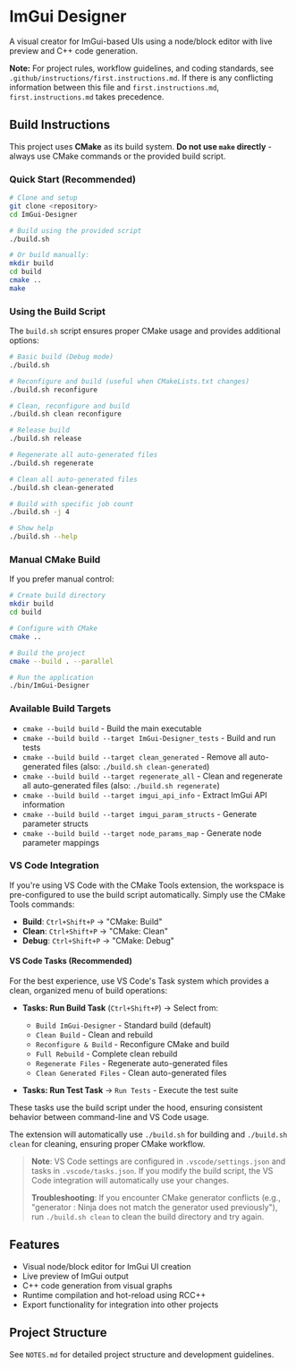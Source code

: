 # ImGui Designer

A visual creator for ImGui-based UIs using a node/block editor with live preview and C++ code generation.

**Note:** For project rules, workflow guidelines, and coding standards, see `.github/instructions/first.instructions.md`. If there is any conflicting information between this file and `first.instructions.md`, `first.instructions.md` takes precedence.

## Build Instructions

This project uses **CMake** as its build system. **Do not use `make` directly** - always use CMake commands or the provided build script.

### Quick Start (Recommended)

```bash
# Clone and setup
git clone <repository>
cd ImGui-Designer

# Build using the provided script
./build.sh

# Or build manually:
mkdir build
cd build
cmake ..
make
```

### Using the Build Script

The `build.sh` script ensures proper CMake usage and provides additional options:

```bash
# Basic build (Debug mode)
./build.sh

# Reconfigure and build (useful when CMakeLists.txt changes)
./build.sh reconfigure

# Clean, reconfigure and build
./build.sh clean reconfigure

# Release build
./build.sh release

# Regenerate all auto-generated files
./build.sh regenerate

# Clean all auto-generated files
./build.sh clean-generated

# Build with specific job count
./build.sh -j 4

# Show help
./build.sh --help
```

### Manual CMake Build

If you prefer manual control:

```bash
# Create build directory
mkdir build
cd build

# Configure with CMake
cmake ..

# Build the project
cmake --build . --parallel

# Run the application
./bin/ImGui-Designer
```

### Available Build Targets

- `cmake --build build` - Build the main executable
- `cmake --build build --target ImGui-Designer_tests` - Build and run tests
- `cmake --build build --target clean_generated` - Remove all auto-generated files (also: `./build.sh clean-generated`)
- `cmake --build build --target regenerate_all` - Clean and regenerate all auto-generated files (also: `./build.sh regenerate`)
- `cmake --build build --target imgui_api_info` - Extract ImGui API information
- `cmake --build build --target imgui_param_structs` - Generate parameter structs
- `cmake --build build --target node_params_map` - Generate node parameter mappings

### VS Code Integration

If you're using VS Code with the CMake Tools extension, the workspace is pre-configured to use the build script automatically. Simply use the CMake Tools commands:

- **Build**: `Ctrl+Shift+P` → "CMake: Build"
- **Clean**: `Ctrl+Shift+P` → "CMake: Clean"
- **Debug**: `Ctrl+Shift+P` → "CMake: Debug"

#### VS Code Tasks (Recommended)

For the best experience, use VS Code's Task system which provides a clean, organized menu of build operations:

- **Tasks: Run Build Task** (`Ctrl+Shift+P`) → Select from:
  - `Build ImGui-Designer` - Standard build (default)
  - `Clean Build` - Clean and rebuild
  - `Reconfigure & Build` - Reconfigure CMake and build
  - `Full Rebuild` - Complete clean rebuild
  - `Regenerate Files` - Regenerate auto-generated files
  - `Clean Generated Files` - Clean auto-generated files

- **Tasks: Run Test Task** → `Run Tests` - Execute the test suite

These tasks use the build script under the hood, ensuring consistent behavior between command-line and VS Code usage.

The extension will automatically use `./build.sh` for building and `./build.sh clean` for cleaning, ensuring proper CMake workflow.

> **Note**: VS Code settings are configured in `.vscode/settings.json` and tasks in `.vscode/tasks.json`. If you modify the build script, the VS Code integration will automatically use your changes.
>
> **Troubleshooting**: If you encounter CMake generator conflicts (e.g., "generator : Ninja does not match the generator used previously"), run `./build.sh clean` to clean the build directory and try again.

## Features

- Visual node/block editor for ImGui UI creation
- Live preview of ImGui output
- C++ code generation from visual graphs
- Runtime compilation and hot-reload using RCC++
- Export functionality for integration into other projects

## Project Structure

See `NOTES.md` for detailed project structure and development guidelines.
